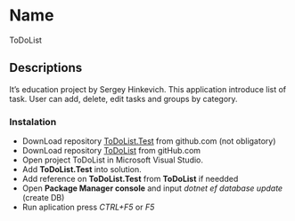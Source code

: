 # Name

ToDoList

## Descriptions

It’s education project by Sergey Hinkevich. This application introduce list of task. User can add, delete, edit tasks and groups by category.

### Instalation

- DownLoad repository [ToDoList.Test](https://github.com/hinkevich/ToDoList.Test.git) from github.com (not obligatory)
- DownLoad repository [ToDoList](https://github.com/hinkevich/ToDoList.git) from gitHub.com
- Open project ToDoList in Microsoft Visual Studio.
- Add **ToDoList.Test** into solution.
- Add reference on **ToDoList.Test** from **ToDoList** if needded
- Open **Package Manager console** and input _dotnet ef database update_ (create DB)
- Run aplication press _CTRL+F5_ or _F5_ 

